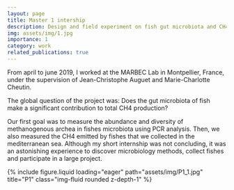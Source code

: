 ```yaml
---
layout: page
title: Master 1 intership
description: Design and field experiment on fish gut microbiota and CH4 emissions
img: assets/img/1.jpg
importance: 1
category: work
related_publications: true
---
```


From april to june 2019, I worked at the MARBEC Lab in Montpellier, France, under the supervision of Jean-Christophe Auguet and Marie-Charlotte Cheutin.

The global question of the project was: Does the gut microbiota of fish make a significant contribution to total CH4 production?

Our first goal was to measure the abundance and diversity of methanogenous archea in fishes microbiota using PCR analysis.
Then, we also measured the CH4 emitted by fishes that we collected in the mediterranean sea.
Although my short internship was not concluding, it was an astonishing experience to discover microbiology methods, collect fishes and participate in a large project.

<div class="row">
    <div class="col-sm mt-3 mt-md-0">
        {% include figure.liquid loading="eager" path="assets/img/P1_1.jpg" title="P1" class="img-fluid rounded z-depth-1" %}
    </div>
</div>
